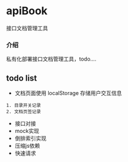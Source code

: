 # apiBook
接口文档管理工具

### 介绍
私有化部署接口文档管理工具，todo....

## todo list
- 文档页面使用 localStorage 存储用户交互信息
```
1. 目录开关记录
2. 文档页签记录
```

- 接口对接
- mock实现
- 倒排索引实现
- 压缩js依赖
- 快速请求
